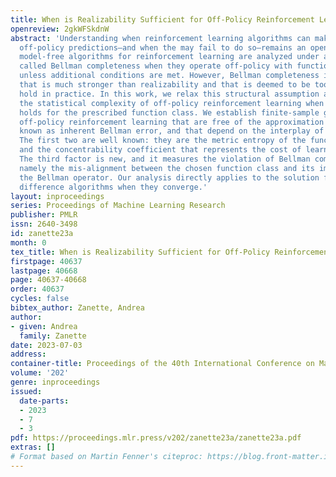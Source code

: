 ```yaml
---
title: When is Realizability Sufficient for Off-Policy Reinforcement Learning?
openreview: 2gkWFSkdnW
abstract: 'Understanding when reinforcement learning algorithms can make successful
  off-policy predictions—and when the may fail to do so–remains an open problem. Typically,
  model-free algorithms for reinforcement learning are analyzed under a condition
  called Bellman completeness when they operate off-policy with function approximation,
  unless additional conditions are met. However, Bellman completeness is a requirement
  that is much stronger than realizability and that is deemed to be too strong to
  hold in practice. In this work, we relax this structural assumption and analyze
  the statistical complexity of off-policy reinforcement learning when only realizability
  holds for the prescribed function class. We establish finite-sample guarantees for
  off-policy reinforcement learning that are free of the approximation error term
  known as inherent Bellman error, and that depend on the interplay of three factors.
  The first two are well known: they are the metric entropy of the function class
  and the concentrability coefficient that represents the cost of learning off-policy.
  The third factor is new, and it measures the violation of Bellman completeness,
  namely the mis-alignment between the chosen function class and its image through
  the Bellman operator. Our analysis directly applies to the solution found by temporal
  difference algorithms when they converge.'
layout: inproceedings
series: Proceedings of Machine Learning Research
publisher: PMLR
issn: 2640-3498
id: zanette23a
month: 0
tex_title: When is Realizability Sufficient for Off-Policy Reinforcement Learning?
firstpage: 40637
lastpage: 40668
page: 40637-40668
order: 40637
cycles: false
bibtex_author: Zanette, Andrea
author:
- given: Andrea
  family: Zanette
date: 2023-07-03
address: 
container-title: Proceedings of the 40th International Conference on Machine Learning
volume: '202'
genre: inproceedings
issued:
  date-parts:
  - 2023
  - 7
  - 3
pdf: https://proceedings.mlr.press/v202/zanette23a/zanette23a.pdf
extras: []
# Format based on Martin Fenner's citeproc: https://blog.front-matter.io/posts/citeproc-yaml-for-bibliographies/
---
```

